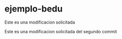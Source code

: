 # ejemplo-bedu
Este es una modificacion solicitada

Este es una modificacion solicitada del segundo commit
